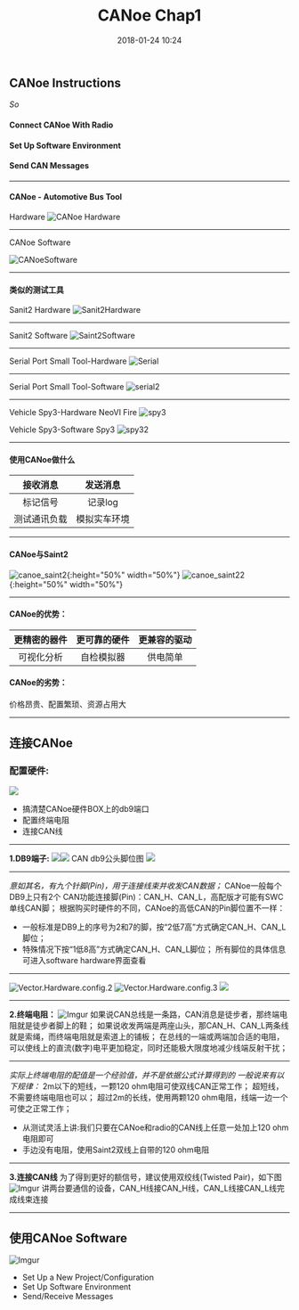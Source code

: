 ﻿---
layout: blog
istop: true
embedded: true
title: "CANoe Chap1"
background-image: https://picstore-1256648361.cos.ap-shanghai.myqcloud.com/CANoe_Chap1/CANoe%20Hardware.jpg
date:  2018-01-24 10:24
category: CANoe
tags:
- CANoe Instructions
---

## CANoe Instructions
*So*
#### Connect CANoe With Radio
#### Set Up Software Environment
#### Send CAN Messages

***
#### CANoe - Automotive Bus Tool
Hardware
![CANoe Hardware](https://i.imgur.com/QNOWKjB.jpg)

***
CANoe Software

![CANoeSoftware](https://i.imgur.com/wKr9FjJ.jpg)

***
#### 类似的测试工具
Sanit2 Hardware
![Sanit2Hardware](https://i.imgur.com/ZQngjcT.jpg)

***
Sanit2 Software
![Saint2Software](https://i.imgur.com/OG5OAP3.jpg)

***
Serial Port Small Tool-Hardware
![Serial](https://i.imgur.com/qzq2b1s.jpg)

***
Serial Port Small Tool-Software
![serial2](https://i.imgur.com/5pQFRCT.jpg)

***
Vehicle Spy3-Hardware NeoVI Fire
![spy3](https://i.imgur.com/dzIEAaX.gif)

Vehicle Spy3-Software Spy3
![spy32](https://i.imgur.com/bFOxU4w.jpg)

***
#### 使用CANoe做什么

|接收消息|发送消息|
|:---:|:---:|
|标记信号|记录log|
|测试通讯负载|模拟实车环境|

***
#### CANoe与Saint2
![canoe_saint2](https://i.imgur.com/GbxRdnR.jpg){:height="50%" width="50%"}
![canoe_saint22](https://i.imgur.com/pkvGApx.png){:height="50%" width="50%"}

***
#### CANoe的优势：

|更精密的器件|更可靠的硬件|更兼容的驱动|
|:--:|:--:|:--:|
|可视化分析|自检模拟器|供电简单|

#### CANoe的劣势：
价格昂贵、配置繁琐、资源占用大

***
## 连接CANoe
### 配置硬件:
![](https://i.imgur.com/2AmJOid.jpg)

- 搞清楚CANoe硬件BOX上的db9端口
- 配置终端电阻
- 连接CAN线

***
**1.DB9端子:**
![](https://i.imgur.com/hXv0zfP.png)![](https://i.imgur.com/w07aTzg.jpg)
CAN db9公头脚位图
![](https://i.imgur.com/EK9RReQ.jpg)

***
*意如其名，有九个针脚(Pin)，用于连接线束并收发CAN数据；*
CANoe一般每个DB9上只有2个 CAN功能连接脚(Pin)：CAN_H、CAN_L，高配版才可能有SWC单线CAN脚；
根据购买时硬件的不同，CANoe的高低CAN的Pin脚位置不一样：

- 一般标准是DB9上的序号为2和7的脚，按“2低7高”方式确定CAN_H、CAN_L脚位；
- 特殊情况下按“1低8高”方式确定CAN_H、CAN_L脚位；
所有脚位的具体信息可进入software hardware界面查看

***
![Vector.Hardware.config.2](https://i.imgur.com/CRwwuG9.jpg)
![Vector.Hardware.config.3](https://i.imgur.com/hW0lAUT.jpg)
![](https://i.imgur.com/Q4uV0mU.jpg)

***
**2.终端电阻：**
![Imgur](https://i.imgur.com/ZaUgjz8.jpg)
如果说CAN总线是一条路，CAN消息是徒步者，那终端电阻就是徒步者脚上的鞋；
如果说收发两端是两座山头，那CAN_H、CAN_L两条线就是索绳，而终端电阻就是索道上的铺板；
在总线的一端或两端加合适的电阻，可以使线上的直流(数字)电平更加稳定，同时还能极大限度地减少线端反射干扰；

***
*实际上终端电阻的配值是一个经验值，并不是依据公式计算得到的*
*一般说来有以下规律：*
2m以下的短线，一颗120 ohm电阻可使双线CAN正常工作；
超短线，不需要终端电阻也可以；
超过2m的长线，使用两颗120 ohm电阻，线端一边一个可使之正常工作；

- 从测试灵活上讲:我们只要在CANoe和radio的CAN线上任意一处加上120 ohm电阻即可
- 手边没有电阻，使用Saint2双线上自带的120 ohm电阻

***
**3.连接CAN线**
为了得到更好的额信号，建议使用双绞线(Twisted Pair)，如下图
![Imgur](https://i.imgur.com/EZmwAsB.gif)
讲两台要通信的设备，CAN_H线接CAN_H线，CAN_L线接CAN_L线完成线束连接

***
## 使用CANoe Software
![Imgur](https://i.imgur.com/3I9Bi2e.jpg)

- Set Up a New Project/Configuration
- Set Up Software Environment
- Send/Receive Messages




